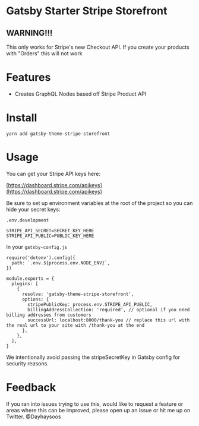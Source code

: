 # Gatsby Starter Stripe Storefront

## WARNING!!!

This only works for Stripe's new Checkout API. If you create your products with "Orders" this will not work


# Features

- Creates GraphQL Nodes based off Stripe Product API

# Install 

`yarn add gatsby-theme-stripe-storefront`

# Usage


You can get your Stripe API keys here:

[https://dashboard.stripe.com/apikeys](https://dashboard.stripe.com/apikeys)

Be sure to set up environment variables at the root of the project so you can hide your secret keys:

`.env.development`

```
STRIPE_API_SECRET=SECRET_KEY_HERE
STRIPE_API_PUBLIC=PUBLIC_KEY_HERE

```


In your `gatsby-config.js`

```
require('dotenv').config({
  path: `.env.${process.env.NODE_ENV}`,
})

module.exports = {
  plugins: [
    {
      resolve: 'gatsby-theme-stripe-storefront',
      options: {
        stripePublicKey: process.env.STRIPE_API_PUBLIC,
        billingAddressCollection: 'required', // optional if you need billing addresses from customers
        successUrl: localhost:8000/thank-you // replace this url with the real url to your site with /thank-you at the end
      },
    },
  ],
}

```

We intentionally avoid passing the stripeSecretKey in Gatsby config for security reasons.


# Feedback

If you ran into issues trying to use this, would like to request a feature or areas where this can be improved, please open up an issue or hit me up on Twitter. @Dayhaysoos
